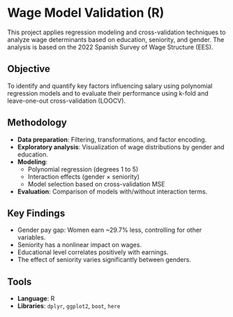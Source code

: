 # Wage Model Validation (R)

This project applies regression modeling and cross-validation techniques to analyze wage determinants based on education, seniority, and gender. The analysis is based on the 2022 Spanish Survey of Wage Structure (EES).

## Objective

To identify and quantify key factors influencing salary using polynomial regression models and to evaluate their performance using k-fold and leave-one-out cross-validation (LOOCV).

## Methodology

- **Data preparation**: Filtering, transformations, and factor encoding.
- **Exploratory analysis**: Visualization of wage distributions by gender and education.
- **Modeling**:
  - Polynomial regression (degrees 1 to 5)
  - Interaction effects (gender × seniority)
  - Model selection based on cross-validation MSE
- **Evaluation**: Comparison of models with/without interaction terms.

## Key Findings

- Gender pay gap: Women earn ~29.7% less, controlling for other variables.
- Seniority has a nonlinear impact on wages.
- Educational level correlates positively with earnings.
- The effect of seniority varies significantly between genders.

## Tools

- **Language**: R  
- **Libraries**: `dplyr`, `ggplot2`, `boot`, `here`